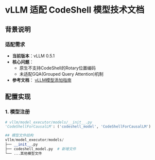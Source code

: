 # vLLM 适配 CodeShell 模型技术文档

## 背景说明
### 适配需求
- **当前版本**：vLLM 0.5.1
- **核心问题**：
  - 原生不支持CodeShell的Rotary位置编码
  - 未适配GQA(Grouped Query Attention)机制
- **参考文档**：
  [vLLM模型添加指南](https://docs.vllm.ai/en/latest/models/adding_model.html)

## 配置实现
### 1. 模型注册
```python
# vllm/model_executor/models/__init__.py
'CodeShellForCausalLM': ('codeshell_model', 'CodeShellForCausalLM')

## 模型文件结构
vllm/model_executor/models/
├── __init__.py
├── codeshell_model.py  # 新增文件
└── ...其他模型文件
